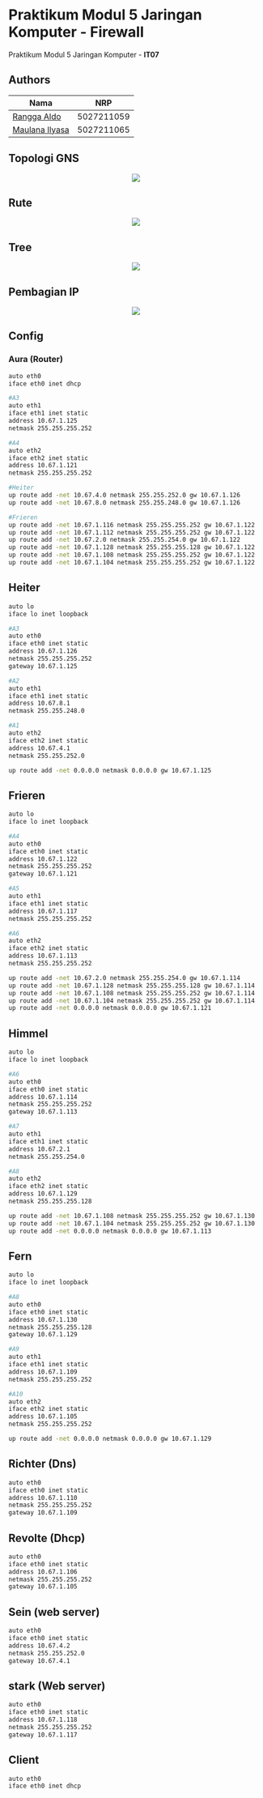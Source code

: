# Praktikum Modul 5 Jaringan Komputer - Firewall 

Praktikum Modul 5 Jaringan Komputer - **IT07**

## Authors

| Nama                                                | NRP        |
| --------------------------------------------------- | ---------- |
| [Rangga Aldo](https://www.github.com/ranggaaldosas) | 5027211059 |
| [Maulana Ilyasa](https://www.github.com/ilyasahsh)        | 5027211065 |

## Topologi GNS
<p align="center">
    <img src="https://i.ibb.co/CHV0Pnk/image.png">

## Rute
<p align="center">
    <img src="https://i.ibb.co/JtZbFyF/image.png">

## Tree
<p align="center">
    <img src="https://i.ibb.co/z5jXjPZ/image.png">

## Pembagian IP
<p align="center">
    <img src="https://i.ibb.co/0KfC77L/Screenshot-2023-12-20-160656.png">


## Config

### Aura (Router)

```bash
auto eth0
iface eth0 inet dhcp

#A3
auto eth1
iface eth1 inet static
address 10.67.1.125
netmask 255.255.255.252

#A4
auto eth2
iface eth2 inet static
address 10.67.1.121
netmask 255.255.255.252

#Heiter
up route add -net 10.67.4.0 netmask 255.255.252.0 gw 10.67.1.126
up route add -net 10.67.8.0 netmask 255.255.248.0 gw 10.67.1.126

#Frieren
up route add -net 10.67.1.116 netmask 255.255.255.252 gw 10.67.1.122
up route add -net 10.67.1.112 netmask 255.255.255.252 gw 10.67.1.122
up route add -net 10.67.2.0 netmask 255.255.254.0 gw 10.67.1.122
up route add -net 10.67.1.128 netmask 255.255.255.128 gw 10.67.1.122
up route add -net 10.67.1.108 netmask 255.255.255.252 gw 10.67.1.122
up route add -net 10.67.1.104 netmask 255.255.255.252 gw 10.67.1.122
```

## Heiter
```bash
auto lo
iface lo inet loopback

#A3
auto eth0
iface eth0 inet static
address 10.67.1.126
netmask 255.255.255.252
gateway 10.67.1.125

#A2
auto eth1
iface eth1 inet static
address 10.67.8.1
netmask 255.255.248.0

#A1
auto eth2
iface eth2 inet static
address 10.67.4.1
netmask 255.255.252.0

up route add -net 0.0.0.0 netmask 0.0.0.0 gw 10.67.1.125
```

## Frieren
```bash
auto lo
iface lo inet loopback

#A4
auto eth0
iface eth0 inet static
address 10.67.1.122
netmask 255.255.255.252
gateway 10.67.1.121

#A5
auto eth1
iface eth1 inet static
address 10.67.1.117
netmask 255.255.255.252

#A6
auto eth2
iface eth2 inet static
address 10.67.1.113
netmask 255.255.255.252

up route add -net 10.67.2.0 netmask 255.255.254.0 gw 10.67.1.114
up route add -net 10.67.1.128 netmask 255.255.255.128 gw 10.67.1.114
up route add -net 10.67.1.108 netmask 255.255.255.252 gw 10.67.1.114
up route add -net 10.67.1.104 netmask 255.255.255.252 gw 10.67.1.114
up route add -net 0.0.0.0 netmask 0.0.0.0 gw 10.67.1.121
```

## Himmel
```bash
auto lo
iface lo inet loopback

#A6
auto eth0
iface eth0 inet static
address 10.67.1.114
netmask 255.255.255.252
gateway 10.67.1.113

#A7
auto eth1
iface eth1 inet static
address 10.67.2.1
netmask 255.255.254.0

#A8
auto eth2
iface eth2 inet static
address 10.67.1.129
netmask 255.255.255.128

up route add -net 10.67.1.108 netmask 255.255.255.252 gw 10.67.1.130
up route add -net 10.67.1.104 netmask 255.255.255.252 gw 10.67.1.130
up route add -net 0.0.0.0 netmask 0.0.0.0 gw 10.67.1.113
```

## Fern
```bash
auto lo
iface lo inet loopback

#A8
auto eth0
iface eth0 inet static
address 10.67.1.130
netmask 255.255.255.128
gateway 10.67.1.129

#A9
auto eth1
iface eth1 inet static
address 10.67.1.109
netmask 255.255.255.252

#A10
auto eth2
iface eth2 inet static
address 10.67.1.105
netmask 255.255.255.252

up route add -net 0.0.0.0 netmask 0.0.0.0 gw 10.67.1.129
```
## Richter (Dns)
```bash
auto eth0
iface eth0 inet static
address 10.67.1.110
netmask 255.255.255.252
gateway 10.67.1.109
```

## Revolte (Dhcp)
```bash
auto eth0
iface eth0 inet static
address 10.67.1.106
netmask 255.255.255.252
gateway 10.67.1.105
```

## Sein (web server)
```bash
auto eth0
iface eth0 inet static
address 10.67.4.2
netmask 255.255.252.0
gateway 10.67.4.1
```

## stark (Web server)
```bash
auto eth0
iface eth0 inet static
address 10.67.1.118
netmask 255.255.255.252
gateway 10.67.1.117
```

## Client
```bash
auto eth0
iface eth0 inet dhcp
```

